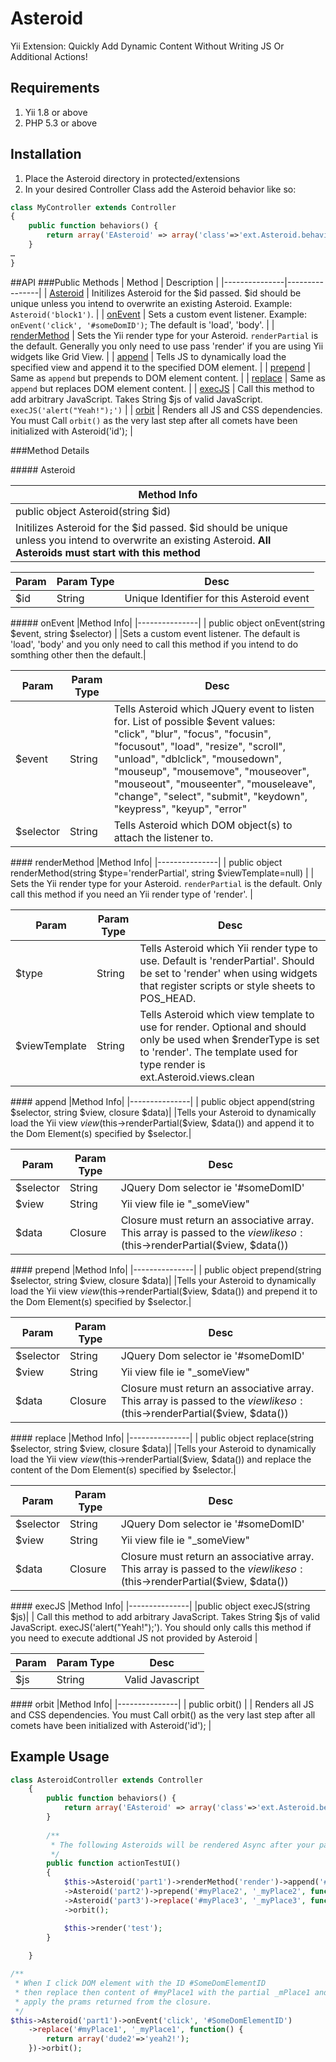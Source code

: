 Asteroid
========

Yii Extension: Quickly Add Dynamic Content Without Writing JS Or Additional Actions!

## Requirements
1. Yii 1.8 or above
2. PHP 5.3 or above

## Installation
1. Place the Asteroid directory in protected/extensions
2. In your desired Controller Class add the Asteroid behavior like so:

```php
class MyController extends Controller
{
	public function behaviors() {
		return array('EAsteroid' => array('class'=>'ext.Asteroid.behaviors.EAsteroid'));
	}
…
}
```

##API
###Public Methods
| Method  | Description  |
|---------------|----------------|
| [Asteroid](#methodAsteroid)    |   Initilizes Asteroid for the $id passed. $id should be unique unless you intend to overwrite an existing Asteroid. Example: `Asteroid('block1')`.  |
| [onEvent](#methodOnEvent)    |   Sets a custom event listener. Example: `onEvent('click', '#someDomID')`; The default is 'load', 'body'. |
| [renderMethod](#methodRenderMethod)  | Sets the Yii render type for your Asteroid. `renderPartial` is the default. Generally you only need to use pass 'render' if you are using Yii widgets like Grid View. |
| [append](#methodAppend)  | Tells JS to dynamically load the specified view and append it to the specified DOM element. |
| [prepend](#methodPrepend)  | Same as `append` but prepends to DOM element content.  |
| [replace](#methodReplace)  | Same as `append` but replaces DOM element content.  |
| [execJS](#methodExecJS)  | Call this method to add arbitrary JavaScript. Takes String $js of valid JavaScript. `execJS('alert("Yeah!");')`  |
| [orbit](#methodOrbit)  | Renders all JS and CSS dependencies. You must Call `orbit()` as the very last step after all comets have been initialized with Asteroid('id');  |

###Method Details

#####<a name="methodAsteroid"/> Asteroid</a>

|Method Info|
|---------------|
| public object Asteroid(string $id)   |
|Initilizes Asteroid for the $id passed. $id should be unique unless you intend to overwrite an existing Asteroid. **All Asteroids must start with this method**|


|  Param |  Param Type | Desc |
|---------------|----------------|----------------|
| $id  | String  | Unique Identifier for this Asteroid event |


#####<a name="methodOnEvent"/> onEvent</a>
|Method Info|
|---------------|
| public object onEvent(string $event, string $selector)   |
|Sets a custom event listener. The default is 'load', 'body' and you only need to call this method if you intend to do somthing other then the default.|


|  Param |  Param Type | Desc |
|---------------|----------------|----------------|
| $event  | String  | Tells Asteroid which JQuery event to listen for. List of possible $event values:<br/> "click", "blur", "focus", "focusin", "focusout", "load", "resize", "scroll", "unload", "dblclick", "mousedown", "mouseup", "mousemove", "mouseover", "mouseout", "mouseenter", "mouseleave", "change", "select", "submit", "keydown", "keypress", "keyup", "error" |
| $selector | String  | Tells Asteroid which DOM object(s) to attach the listener to. |

####<a name="methodRenderMethod"/> renderMethod</a>
|Method Info|
|---------------|
| public object renderMethod(string $type='renderPartial', string $viewTemplate=null)   |
| Sets the Yii render type for your Asteroid. `renderPartial` is the default. Only call this method if you need an Yii render type of 'render'. |

|  Param |  Param Type | Desc |
|---------------|----------------|----------------|
| $type  | String  | Tells Asteroid which Yii render type to use. Default is 'renderPartial'. Should be set to 'render' when using widgets that register scripts or style sheets to POS_HEAD. |
| $viewTemplate  | String  | Tells Asteroid which view template to use for render. Optional and should only be used when $renderType is set to 'render'. The template used for type render is ext.Asteroid.views.clean |


####<a name="methodAppend"/> append</a>
|Method Info|
|---------------|
| public object append(string $selector, string $view, closure $data)|
|Tells your Asteroid to dynamically load the Yii view $view ($this->renderPartial($view, $data()) and append it to the Dom Element(s) specified by $selector.|

|  Param |  Param Type | Desc |
|---------------|----------------|----------------|
| $selector  | String  | JQuery Dom selector ie '#someDomID' |
| $view | String | Yii view file ie "_someView" |
| $data | Closure | Closure must return an associative array. This array is passed to the $view like so: ($this->renderPartial($view, $data())|


####<a name="methodPrepend"/> prepend</a>
|Method Info|
|---------------|
| public object prepend(string $selector, string $view, closure $data)|
|Tells your Asteroid to dynamically load the Yii view $view ($this->renderPartial($view, $data()) and prepend it to the Dom Element(s) specified by $selector.|

|  Param |  Param Type | Desc |
|---------------|----------------|----------------|
| $selector  | String  | JQuery Dom selector ie '#someDomID' |
| $view | String | Yii view file ie "_someView" |
| $data | Closure | Closure must return an associative array. This array is passed to the $view like so: ($this->renderPartial($view, $data())|

####<a name="methodReplace"/> replace</a>
|Method Info|
|---------------|
| public object replace(string $selector, string $view, closure $data)|
|Tells your Asteroid to dynamically load the Yii view $view ($this->renderPartial($view, $data()) and replace the content of the Dom Element(s) specified by $selector.|

|  Param |  Param Type | Desc |
|---------------|----------------|----------------|
| $selector  | String  | JQuery Dom selector ie '#someDomID' |
| $view | String | Yii view file ie "_someView" |
| $data | Closure | Closure must return an associative array. This array is passed to the $view like so: ($this->renderPartial($view, $data())|


####<a name="methodExecJS"/> execJS</a>
|Method Info|
|---------------|
|public object execJS(string $js)|
| Call this method to add arbitrary JavaScript. Takes String $js of valid JavaScript. execJS('alert("Yeah!");'). You should only calls this method if you need to execute addtional JS not provided by Asteroid |

|  Param |  Param Type | Desc |
|---------------|----------------|----------------|
| $js  | String  | Valid Javascript |

####<a name="methodOrbit"/> orbit</a>
|Method Info|
|---------------|
| public orbit() |
| Renders all JS and CSS dependencies. You must Call orbit() as the very last step after all comets have been initialized with Asteroid('id'); |


## Example Usage
```php
class AsteroidController extends Controller
	{
		public function behaviors() {
			return array('EAsteroid' => array('class'=>'ext.Asteroid.behaviors.EAsteroid'));
		}
		
		/**
		 * The following Asteroids will be rendered Async after your page has loaded.
		 */
		public function actionTestUI()
		{
			$this->Asteroid('part1')->renderMethod('render')->append('#myPlace', '_myPlace1',   function() { return array('model' =>new Work() ); } )
			->Asteroid('part2')->prepend('#myPlace2', '_myPlace2', function() { return array('dude2'=>'yeah2!'); } )
			->Asteroid('part3')->replace('#myPlace3', '_myPlace3', function() { return array('dude3'=>'yeah3!'); } )
			->orbit();

			$this->render('test');
		}	
		
	}
```

```php
/** 
 * When I click DOM element with the ID #SomeDomElementID 
 * then replace then content of #myPlace1 with the partial _mPlace1 and 
 * apply the prams returned from the closure.
 */
$this->Asteroid('part1')->onEvent('click', '#SomeDomElementID')	
	->replace('#myPlace1', '_myPlace1', function() { 
		return array('dude2'=>'yeah2!'); 
	})->orbit();
```
					